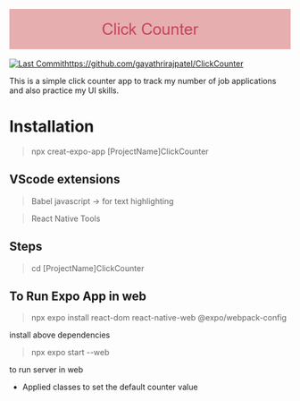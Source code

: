 
![alt text](https://github.com/gayathrirajpatel/ClickCounter/blob/main/AwesomeProject/assets/ClickCounter_Banner.png)

[![Last Commit](https://img.shields.io/badge/lastcommit-Jan24-green.svg)](https://choosealicense.com/licenses/mit/)https://github.com/gayathrirajpatel/ClickCounter

This is a simple click counter app to track my number of job applications and also practice my UI skills.

# Installation

>npx creat-expo-app [ProjectName]ClickCounter

## VScode extensions

>Babel javascript -> for text highlighting

>React Native Tools

## Steps

>cd [ProjectName]ClickCounter

## To Run Expo App in web

>npx expo install react-dom react-native-web @expo/webpack-config 

install above dependencies

>npx expo start --web

to run server in web

- Applied classes to set the default counter value 
